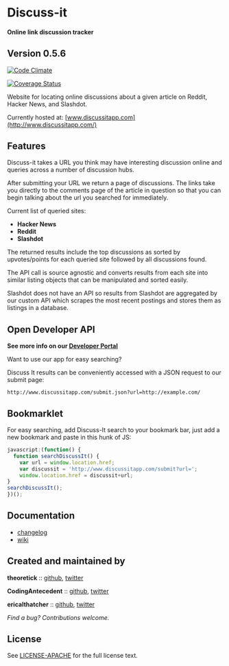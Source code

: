 # Discuss-it
#### Online link discussion tracker

## Version 0.5.6

[![Code Climate](https://codeclimate.com/github/theoretick/discuss-it.png)](https://codeclimate.com/github/theoretick/discuss-it)

[![Coverage Status](https://coveralls.io/repos/theoretick/discuss-it/badge.png?branch=master)](https://coveralls.io/r/theoretick/discuss-it?branch=master)

Website for locating online discussions about a given article on Reddit, Hacker News, and Slashdot.

Currently hosted at: [www.discussitapp.com](http://www.discussitapp.com/)

## Features

Discuss-it takes a URL you think may have interesting
discussion online and queries across a number of discussion hubs.

After submitting your URL we return a page of discussions. The links
take you directly to the comments page of the article in question so that
you can begin talking about the url you searched for immediately.

Current list of queried sites:
* __Hacker News__
* __Reddit__
* __Slashdot__

The returned results include the top discussions as sorted by upvotes/points
for each queried site followed by all discussions found.

The API call is source agnostic and converts results from each site
into similar listing objects that can be manipulated and sorted easily.

Slashdot does not have an API so results from Slashdot are aggregated
by our custom API which scrapes the most recent postings and stores them
as listings in a database.

## Open Developer API

__See more info on our [Developer Portal](http://www.discussitapp.com/api)__

Want to use our app for easy searching?

Discuss It results can be conveniently accessed with a JSON request to our
submit page:
```
http://www.discussitapp.com/submit.json?url=http://example.com/
```

## Bookmarklet

For easy searching, add Discuss-It search to your bookmark bar, just
add a new bookmark and paste in this hunk of JS:

```javascript
javascript:(function() {
  function searchDiscussIt() {
    var url = window.location.href;
    var discussit = 'http://www.discussitapp.com/submit?url=';
    window.location.href = discussit+url;
}
searchDiscussIt();
})();
```

## Documentation

* [changelog](http://github.com/theoretick/discuss-it/blob/master/CHANGELOG.md)
* [wiki](http://github.com/theoretick/discuss-it/wiki)

## Created and maintained by

**theoretick** :: [github](https://github.com/theoretick), [twitter](https://twitter.com/theoretick)

**CodingAntecedent** :: [github](https://github.com/CodingAntecedent), [twitter](https://twitter.com/JohannBenedikt)

**ericalthatcher** :: [github](https://github.com/ericalthatcher), [twitter](https://twitter.com/a_la_erica)


_Find a bug? Contributions welcome._

## License

See [LICENSE-APACHE](http://github.com/theoretick/discuss-it/blob/master/LICENSE-APACHE) for the full license text.
